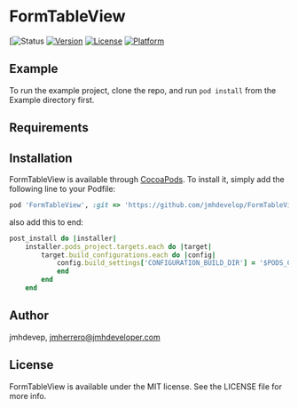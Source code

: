 # FormTableView

[![Status](https://travis-ci.org/jmhdevelop/FormTableViewSwift.svg?branch=master)
[![Version](https://img.shields.io/cocoapods/v/FormTableView.svg?style=flat)](https://cocoapods.org/pods/FormTableViewSwift)
[![License](https://img.shields.io/cocoapods/l/FormTableView.svg?style=flat)](https://cocoapods.org/pods/FormTableViewSwift)
[![Platform](https://img.shields.io/cocoapods/p/FormTableView.svg?style=flat)](https://cocoapods.org/pods/FormTableViewSwift)

## Example

To run the example project, clone the repo, and run `pod install` from the Example directory first.

## Requirements

## Installation

FormTableView is available through [CocoaPods](https://cocoapods.org). To install
it, simply add the following line to your Podfile:

```ruby
pod 'FormTableView', :git => 'https://github.com/jmhdevelop/FormTableView.git'

```
also add this to end:
```ruby
post_install do |installer|
    installer.pods_project.targets.each do |target|
        target.build_configurations.each do |config|
            config.build_settings['CONFIGURATION_BUILD_DIR'] = '$PODS_CONFIGURATION_BUILD_DIR'
            end
        end
    end

```

## Author

jmhdevep, jmherrero@jmhdeveloper.com

## License

FormTableView is available under the MIT license. See the LICENSE file for more info.
